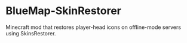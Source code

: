 # BlueMap-SkinRestorer
Minecraft mod that restores player-head icons on offline-mode servers using SkinsRestorer.
